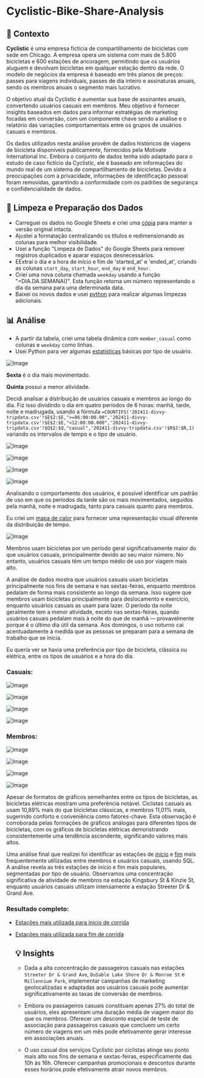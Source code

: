 # Cyclistic-Bike-Share-Analysis

## 📌 Contexto

**Cyclistic** é uma empresa fictícia de compartilhamento de bicicletas com sede em Chicago. A empresa opera um sistema com mais de 5.800 bicicletas e 600 estações de ancoragem, permitindo que os usuários aluguem e devolvam bicicletas em qualquer estação dentro da rede. O modelo de negócios da empresa é baseado em três planos de preços: passes para viagens individuais, passes de dia inteiro e assinaturas anuais, sendo os membros anuais o segmento mais lucrativo.

O objetivo atual da Cyclistic é aumentar sua base de assinantes anuais, convertendo usuários casuais em membros. Meu objetivo é fornecer insights baseados em dados para informar estratégias de marketing focadas em conversão, com um componente chave sendo a análise e o relatório das variações comportamentais entre os grupos de usuários casuais e membros.

Os dados utilizados nesta análise provêm de dados históricos de viagens de bicicleta disponíveis publicamente, fornecidos pela Motivate International Inc. Embora o conjunto de dados tenha sido adaptado para o estudo de caso fictício da Cyclistic, ele é baseado em informações do mundo real de um sistema de compartilhamento de bicicletas. Devido a preocupações com a privacidade, informações de identificação pessoal foram removidas, garantindo a conformidade com os padrões de segurança e confidencialidade de dados.

## 🧹 Limpeza e Preparação dos Dados

- Carreguei os dados no Google Sheets e criei uma [cópia](bike%20data.csv) para manter a versão original intacta.
- Ajustei a formatação centralizando os títulos e redimensionando as colunas para melhor visibilidade.
- Usei a função "Limpeza de Dados" do Google Sheets para remover registros duplicados e aparar espaços desnecessários.
- EExtraí o dia e a hora de início e fim de 'started_at' e 'ended_at', criando as colunas `start_day`, `start_hour`, `end_day` e `end_hour`.
- Criei uma nova coluna chamada `weekday` usando a função "=DIA.DA.SEMANA()". Esta função retorna um número representando o dia da semana para uma determinada data.
- Baixei os novos dados e usei [python](data_cleaning.ipynb) para realizar algumas limpezas adicionais.

## 📊 Análise


- A partir da tabela, criei uma tabela dinâmica com `member_casual` como colunas e `weekday` como linhas.
- Usei Python para ver algumas [estatísticas](https://github.com/enzocolamego/Cyclistic-Bike-Share-Analysis/blob/main/analysis/different%20statistics.ipynb) básicas por tipo de usuário.


![Image](https://github.com/user-attachments/assets/2367be7e-316d-40eb-a630-004c4c91c1bf)


**Sexta** é o dia mais movimentado.

**Quinta** possui a menor atividade.

Decidi analisar a distribuição de usuários casuais e membros ao longo do dia. Fiz isso dividindo o dia em quatro períodos de 6 horas: manhã, tarde, noite e madrugada, usando a fórmula `=COUNTIFS('202411-divvy-tripdata.csv'!$E$2:$E,">=06:00:00.00",'202411-divvy-tripdata.csv'!$E$2:$E,"<12:00:00.000",'202411-divvy-tripdata.csv'!$Q$2:$Q,"casual",'202411-divvy-tripdata.csv'!$R$2:$R,1)` variando os intervalos de tempo e o tipo de usuário.


![Image](https://github.com/user-attachments/assets/212eece8-c53a-45ef-b9e7-5ed6b57e92e2)


![Image](https://github.com/user-attachments/assets/6838ce32-5448-4593-bc9b-5fa652f2e198)


![Image](https://github.com/user-attachments/assets/bb259383-30f6-4faf-be94-c649f5ef5ca9)


![Image](https://github.com/user-attachments/assets/f3e1992e-9ae7-41a2-9fdb-2fea4b1bcbea)

Analisando o comportamento dos usuários, é possível identificar um padrão de uso em que os períodos da tarde são os mais movimentados, seguidos pela manhã, noite e madrugada, tanto para casuais quanto para membros.

Eu criei um [mapa de calor](https://github.com/enzocolamego/Cyclistic-Bike-Share-Analysis/blob/main/analysis/heatmap.R) para fornecer uma representação visual diferente da distribuição de tempo.


![Image](https://github.com/user-attachments/assets/ac7397fa-cc0e-4a7a-b6ff-fad69cfce6a4)


Membros usam bicicletas por um período geral significativamente maior do que usuários casuais, principalmente devido ao seu maior número. No entanto, usuários casuais têm um tempo médio de uso por viagem mais alto.

A análise de dados mostra que usuários casuais usam bicicletas principalmente nos fins de semana e nas sextas-feiras, enquanto membros pedalam de forma mais consistente ao longo da semana. Isso sugere que membros usam bicicletas principalmente para deslocamento e exercício, enquanto usuários casuais as usam para lazer. O período da noite geralmente tem a menor atividade, exceto nas sextas-feiras, quando usuários casuais pedalam mais à noite do que de manhã — provavelmente porque é o último dia útil da semana. Aos domingos, o uso noturno cai acentuadamente à medida que as pessoas se preparam para a semana de trabalho que se inicia.

Eu queria ver se havia uma preferência por tipo de bicicleta, clássica ou elétrica, entre os tipos de usuários e a hora do dia.


### Casuais:

![Image](https://github.com/user-attachments/assets/91b2f3fd-e87e-45fd-b56f-d9eb8bd82031)

![Image](https://github.com/user-attachments/assets/8b825857-9414-43d7-8fbe-9fb9f1673ad0)

![Image](https://github.com/user-attachments/assets/e4bf83f0-6578-4dc4-89c4-1ec0c13bcf81)

![Image](https://github.com/user-attachments/assets/cf14bca7-45cb-4475-9468-7fe0356568d2)

### Membros:

![Image](https://github.com/user-attachments/assets/7c9f8f3b-a5fe-4d05-966c-1cef9c33b53f)

![Image](https://github.com/user-attachments/assets/e2038bbf-c750-4043-8e16-e721b21933d6)

![Image](https://github.com/user-attachments/assets/2ba0ee2f-39c7-45db-bab4-7b8fbf216058)

![Image](https://github.com/user-attachments/assets/08764377-5b06-4b2b-a678-6a43542c48b8)

Apesar de formatos de gráficos semelhantes entre os tipos de bicicletas, as bicicletas elétricas mostram uma preferência notável. Ciclistas casuais as usam 10,89% mais do que bicicletas clássicas, e membros 11,01% mais, sugerindo conforto e conveniência como fatores-chave. Esta observação é corroborada pelas formações de gráficos análogas para diferentes tipos de bicicletas, com os gráficos de bicicletas elétricas demonstrando consistentemente uma tendência ascendente, significando valores mais altos.

Uma análise final que realizei foi identificar as estações de [inicio](https://github.com/enzocolamego/Cyclistic-Bike-Share-Analysis/blob/main/analysis/start%20stations%20code.SQL) e [fim](https://github.com/enzocolamego/Cyclistic-Bike-Share-Analysis/blob/main/analysis/end%20stations%20code.SQL) mais frequentemente utilizadas entre membros e usuários casuais, usando SQL. A análise revela as três estações de início e fim mais populares, segmentadas por tipo de usuário. Observamos uma concentração significativa de atividade de membros na estação Kingsbury St & Kinzie St, enquanto usuários casuais utilizam intensamente a estação Streeter Dr & Grand Ave. 

### Resultado completo:

- [Estações mais utilizada para inicio de corrida](https://github.com/enzocolamego/Cyclistic-Bike-Share-Analysis/blob/main/analysis/start%20stations%20result.csv)
- [Estações mais utilizada para fim de corrida](https://github.com/enzocolamego/Cyclistic-Bike-Share-Analysis/blob/main/analysis/end%20stations%20result.csv)

  ## 💡 Insights

  - Dada a alta concentração de passageiros casuais nas estações `Streeter Dr & Grand Ave`, `DuSable Lake Shore Dr & Monroe St` e `Millennium Park`, implementar campanhas de marketing geolocalizadas e adaptadas aos usuários casuais pode aumentar significativamente as taxas de conversão de membros.
    
  - Embora os passageiros casuais constituam apenas 27% do total de usuários, eles apresentam uma duração média de viagem maior do que os membros. Oferecer um desconto especial de teste de associação para passageiros casuais que concluem um certo número de viagens em um mês pode efetivamente gerar interesse em associações anuais.
    
  - O uso casual dos serviços Cyclistic por ciclistas atinge seu ponto mais alto nos fins de semana e sextas-feiras, especificamente das 10h às 16h. Oferecer campanhas promocionais e descontos durante esses horários pode efetivamente atrair novos membros.

